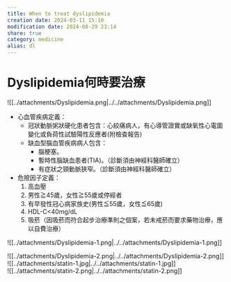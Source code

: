 ```yaml
---
title: When to treat dyslipidemia
creation date: 2024-03-11 15:10
modification date: 2024-08-29 23:14
share: true
category: medicine
alias: dl
---
```

# Dyslipidemia何時要治療  
  
![[../attachments/Dyslipidemia.png|../../attachments/Dyslipidemia.png]]  
* 心血管疾病定義：  
	* 冠狀動脈粥狀硬化患者包含：心絞痛病人，有心導管證實或缺氧性心電圖變化或負荷性試驗陽性反應者(附檢查報告)  
	* 缺血型腦血管疾病病人包含：  
		* 腦梗塞。  
		* 暫時性腦缺血患者(TIA)。（診斷須由神經科醫師確立）  
		* 有症狀之頸動脈狹窄。（診斷須由神經科醫師確立）  
* 危險因子定義：  
	1. 高血壓  
	2. 男性≧45歲，女性≧55歲或停經者  
	3. 有早發性冠心病家族史(男性≦55歲，女性≦65歲)  
	4. HDL-C<40mg/dL  
	5. 吸菸（因吸菸而符合起步治療準則之個案，若未戒菸而要求藥物治療，應以自費治療）  
  
![[../attachments/Dyslipidemia-1.png|../../attachments/Dyslipidemia-1.png]]  
  
![[../attachments/Dyslipidemia-2.png|../../attachments/Dyslipidemia-2.png]]  
![[../attachments/statin-1.jpg|../../attachments/statin-1.jpg]]  
![[../attachments/statin-2.png|../../attachments/statin-2.png]]